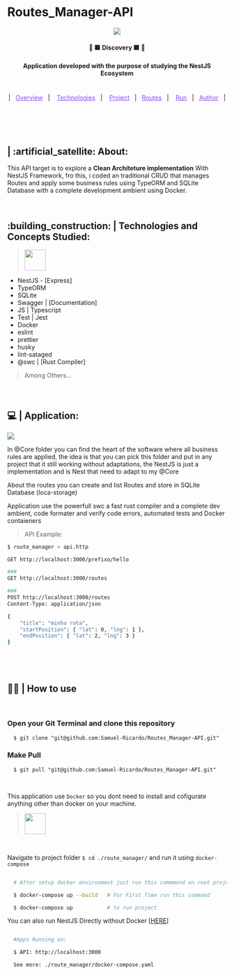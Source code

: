 # Routes_Manager-API

<p align="center"> 
  <a href="https://www.linkedin.com/in/samuel-ricardo/" target="_blank">
    <img width="auto" src="https://cdn.webo.digital/uploads/2022/09/Nestjs_hero1.png"/>
  </a> 
</p>

<h4 align="center" > 🚀 🟥 Discovery 🟥 🚀 </h4>

<h4 align="center">
  Application developed with the purpose of studying the NestJS Ecosystem </a>
</h4>

#

<p align="center">
  |&nbsp;&nbsp;
  <a style="color: #8a4af3;" href="#project">Overview</a>&nbsp;&nbsp;&nbsp;|&nbsp;&nbsp;&nbsp;
  <a style="color: #8a4af3;" href="#techs">Technologies</a>&nbsp;&nbsp;&nbsp;|&nbsp;&nbsp;&nbsp;
  <a style="color: #8a4af3;" href="#app">Project</a>&nbsp;&nbsp;&nbsp;|&nbsp;&nbsp;
  <a style="color: #8a4af3;" href="#routes">Routes</a>&nbsp;&nbsp;&nbsp;|&nbsp;&nbsp;&nbsp;
  <a style="color: #8a4af3;" href="#run-project">Run</a>&nbsp;&nbsp;&nbsp;|&nbsp;&nbsp;
  <a style="color: #8a4af3;" href="#author">Author</a>&nbsp;&nbsp;&nbsp;|&nbsp;&nbsp;&nbsp;
</p>

#

<br>

<p id="project"/>

<h2>  | :artificial_satellite: About:  </h2>

<p>
    This API target is to explore a <b>Clean Architeture implementation</b> With NestJS Framework, fro this, i coded an traditional CRUD that manages Routes and apply some business rules using TypeORM and SQLite Database with a complete development ambient using Docker.
</p>

<br>

<h2 id="techs">
  :building_construction: | Technologies and Concepts Studied:
</h2>

> <a href='https://nestjs.com/'> <img width="48px" src="https://cdn.jsdelivr.net/gh/devicons/devicon/icons/nestjs/nestjs-plain-wordmark.svg" /> </a>

- NestJS - [Express]
- TypeORM
- SQLite
- Swagger | [Documentation]
- JS | Typescript
- Test | Jest
- Docker
- eslint
- prettier
- husky
- lint-sataged
- @swc | [Rust Compiler]

> Among Others...

<br>

#

<h2 id="app">
  💻 | Application:
</h2>

<img src="https://miro.medium.com/v2/resize:fit:818/1*aGCx1q4rO5Uny9AauDCqyw.png"/>

In @Core folder you can find the heart of the software where all business rules are applied, the idea is that you can pick this folder and put in any project that it still working without adaptations, the NestJS is just a implementation and is Nest that need to adapt to my @Core

About the routes you can create and list Routes and store in SQLite Database (loca-storage)

Application use the powerfull swc a fast rust compiler and a complete dev ambient, code formater and verify code errors, automated tests and Docker contaieners

<p id="routes"/>

> API Example:

```bash
$ route_manager > api.http

GET http://localhost:3000/prefixo/hello

###
GET http://localhost:3000/routes

###
POST http://localhost:3000/routes
Content-Type: application/json

{
    "title": "minha rota",
    "startPosition": { "lat": 0, "lng": 1 },
    "endPosition": { "lat": 2, "lng": 3 }
}

```

#

<br>

<h2 id="run-project"> 
   👨‍💻 | How to use
</h2>

<br>

### Open your Git Terminal and clone this repository

```git
  $ git clone "git@github.com:Samuel-Ricardo/Routes_Manager-API.git"
```

### Make Pull

```git
  $ git pull "git@github.com:Samuel-Ricardo/Routes_Manager-API.git"
```

<br>

This application use `Docker` so you dont need to install and cofigurate anything other than docker on your machine.

> <a target="_blank" href="https://www.docker.com/"> <img width="48px" src="https://cdn.jsdelivr.net/gh/devicons/devicon/icons/docker/docker-plain-wordmark.svg" /> </a>

<br>

Navigate to project folder `$ cd ./route_manager/` and run it using `docker-compose`

```bash

  # After setup docker environment just run this commmand on root project folder:

  $ docker-compose up --build   # For First Time run this command

  $ docker-compose up           # to run project


```

You can also run NestJS Directly without Docker [[HERE](https://github.com/Samuel-Ricardo/Routes_Manager-API/blob/main/route_manager/README.md)]

```bash

  #Apps Running on:

  $ API: http://localhost:3000

  See more: ./route_manager/docker-compose.yaml

```

<br>

#

<br>

#
